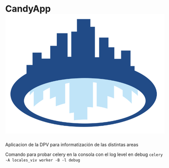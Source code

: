 # CandyApp ![Candy App Logo](./static/dpv_base/images/logo.svg?raw=true|width=50)

Aplicacion de la DPV para informatización de las distintas areas

Comando para probar celery en la consola con el log level en debug
`celery -A locales_viv worker -B -l debug`
